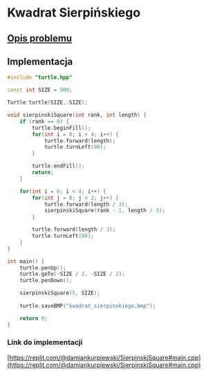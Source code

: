 # Kwadrat Sierpińskiego

## [Opis problemu](../../../../algorithms/fractals/sierpinski-square.md)


## Implementacja

```cpp linenums="1"
#include "turtle.hpp"

const int SIZE = 900;

Turtle turtle(SIZE, SIZE);

void sierpinskiSquare(int rank, int length) {
    if (rank == 0) {
        turtle.beginFill();
        for(int i = 0; i < 4; i++) {
            turtle.forward(length);
            turtle.turnLeft(90);
        }

        turtle.endFill();
        return;
    }

    for(int i = 0; i < 4; i++) {
        for(int j = 0; j < 2; j++) {
            turtle.forward(length / 3);
            sierpinskiSquare(rank - 1, length / 3);
        }

        turtle.forward(length / 3);
        turtle.turnLeft(90);
    }
}

int main() {
    turtle.penUp();
    turtle.goTo(-SIZE / 2, -SIZE / 2);
    turtle.penDown();

    sierpinskiSquare(5, SIZE);
    
    turtle.saveBMP("kwadrat_sierpinskiego.bmp");

    return 0;
} 
```


### Link do implementacji

[https://replit.com/@damiankurpiewski/SierpinskiSquare#main.cpp](https://replit.com/@damiankurpiewski/SierpinskiSquare#main.cpp)
